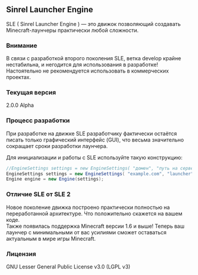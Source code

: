 ﻿## Sinrel Launcher Engine  
SLE ( Sinrel Launcher Engine ) — это движок позволяющий создавать Minecraft-лаунчеры практически любой сложности.  

### Внимание
В связи с разработкой второго поколения SLE, ветка develop крайне нестабильна, и негодится для использования в разработке!  
Настоятельно не рекомендуется использовать в коммерческих проектах.
  
### Текущая версия  
2.0.0 Alpha

### Процесс разработки  
При разработке на движке SLE разработчику фактически остаётся писать только графический интерфейс (GUI), что весьма значительно сокращает сроки разработки лаунчера.  

Для инициализации и работы с SLE используйте такую конструкцию:
```Java
//EngineSettings settings = new EngineSettings( "домен", "путь на сервере", "рабочая папка", "версия", "код версии");
EngineSettings settings = new EngineSettings( "example.com", "launcher", "minecraft", "0.1", 1 );
Engine engine = new Engine(settings);
```  

### Отличие SLE от SLE 2
Новое поколение движка построено практически полностью на переработанной архитектуре. Что положительно скажется на вашем коде.  
Также появилась поддержка Minecraft версии 1.6 и выше! Теперь ваш лаунчер с минимальными от вас усилиями сможет оставаться актуальным в мире игры Minecraft. 

### Лицензия  
GNU Lesser General Public License v3.0 (LGPL v3)
                       